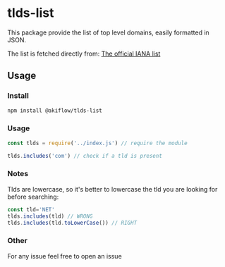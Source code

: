 # tlds-list

This package provide the list of top level domains, easily formatted in JSON.

The list is fetched directly  from: [The official IANA list](https://data.iana.org/TLD/tlds-alpha-by-domain.txt)

## Usage

### Install
```bash
npm install @akiflow/tlds-list
```

### Usage
```js
const tlds = require('../index.js') // require the module

tlds.includes('com') // check if a tld is present
```

### Notes
Tlds are lowercase, so it's better to lowercase the tld you are looking for before searching:

```js
const tld='NET'
tlds.includes(tld) // WRONG
tlds.includes(tld.toLowerCase()) // RIGHT
```

### Other
For any issue feel free to open an issue